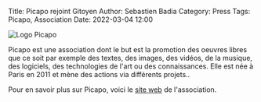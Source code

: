 Title: Picapo rejoint Gitoyen
Author: Sebastien Badia
Category: Press
Tags: Picapo, Association
Date: 2022-03-04 12:00

![Logo Picapo](../images/picapo.png)

Picapo est une association dont le but est la promotion des oeuvres libres que
ce soit par exemple des textes, des images, des vidéos, de la musique, des
logiciels, des technologies de l'art ou des connaissances. Elle est née à Paris
en 2011 et mène des actions via différents projets..

Pour en savoir plus sur Picapo, voici le [site web](https://web.archive.org/web/20220630064059/https://picapo.net/) de l'association.
